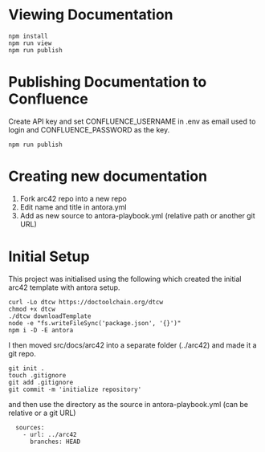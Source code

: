 Viewing Documentation
=====================
```
npm install
npm run view
npm run publish
```

Publishing Documentation to Confluence
======================================
Create API key and set CONFLUENCE_USERNAME in .env as email used to login and CONFLUENCE_PASSWORD as the key.
```
npm run publish
```

Creating new documentation
==========================
1. Fork arc42 repo into a new repo
2. Edit name and title in antora.yml
3. Add as new source to antora-playbook.yml (relative path or another git URL)

Initial Setup
=============
This project was initialised using the following which created the initial arc42 template with antora setup.
```
curl -Lo dtcw https://doctoolchain.org/dtcw
chmod +x dtcw
./dtcw downloadTemplate
node -e "fs.writeFileSync('package.json', '{}')"
npm i -D -E antora
```

I then moved src/docs/arc42 into a separate folder (../arc42) and made it a git repo.

```
git init .
touch .gitignore
git add .gitignore
git commit -m 'initialize repository'
```

and then use the directory as the source in antora-playbook.yml (can be relative or a git URL)

```
  sources:
    - url: ../arc42
      branches: HEAD
```